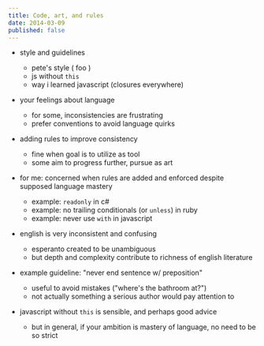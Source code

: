 ```yaml
---
title: Code, art, and rules
date: 2014-03-09
published: false
---
```


- style and guidelines
  - pete's style ( foo )
  - js without `this`
  - way i learned javascript (closures everywhere)

- your feelings about language
  - for some, inconsistencies are frustrating
  - prefer conventions to avoid language quirks

- adding rules to improve consistency
  - fine when goal is to utilize as tool
  - some aim to progress further, pursue as art

- for me: concerned when rules are added and enforced despite supposed language mastery
  - example: `readonly` in c#
  - example: no trailing conditionals (or `unless`) in ruby
  - example: never use `with` in javascript

- english is very inconsistent and confusing
  - esperanto created to be unambiguous
  - but depth and complexity contribute to richness of english literature

- example guideline: "never end sentence w/ preposition"
  - useful to avoid mistakes ("where's the bathroom at?")
  - not actually something a serious author would pay attention to

- javascript without `this` is sensible, and perhaps good advice
  - but in general, if your ambition is mastery of language, no need to be so strict
